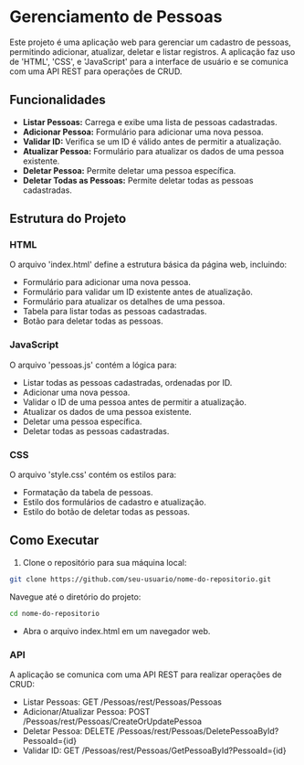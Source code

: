 # Gerenciamento de Pessoas

Este projeto é uma aplicação web para gerenciar um cadastro de pessoas, permitindo adicionar, atualizar, deletar e listar registros. A aplicação faz uso de 'HTML', 'CSS', e 'JavaScript' para a interface de usuário e se comunica com uma API REST para operações de CRUD.

## Funcionalidades

- **Listar Pessoas:** Carrega e exibe uma lista de pessoas cadastradas.
- **Adicionar Pessoa:** Formulário para adicionar uma nova pessoa.
- **Validar ID:** Verifica se um ID é válido antes de permitir a atualização.
- **Atualizar Pessoa:** Formulário para atualizar os dados de uma pessoa existente.
- **Deletar Pessoa:** Permite deletar uma pessoa específica.
- **Deletar Todas as Pessoas:** Permite deletar todas as pessoas cadastradas.

## Estrutura do Projeto

### HTML

O arquivo 'index.html' define a estrutura básica da página web, incluindo:
- Formulário para adicionar uma nova pessoa.
- Formulário para validar um ID existente antes de atualização.
- Formulário para atualizar os detalhes de uma pessoa.
- Tabela para listar todas as pessoas cadastradas.
- Botão para deletar todas as pessoas.

### JavaScript

O arquivo 'pessoas.js' contém a lógica para:
- Listar todas as pessoas cadastradas, ordenadas por ID.
- Adicionar uma nova pessoa.
- Validar o ID de uma pessoa antes de permitir a atualização.
- Atualizar os dados de uma pessoa existente.
- Deletar uma pessoa específica.
- Deletar todas as pessoas cadastradas.

### CSS

O arquivo 'style.css' contém os estilos para:
- Formatação da tabela de pessoas.
- Estilo dos formulários de cadastro e atualização.
- Estilo do botão de deletar todas as pessoas.

## Como Executar

1. Clone o repositório para sua máquina local:
  ```sh
  git clone https://github.com/seu-usuario/nome-do-repositorio.git
  ```
Navegue até o diretório do projeto:
  ```sh
  cd nome-do-repositorio
  ```
  
- Abra o arquivo index.html em um navegador web.

### API

A aplicação se comunica com uma API REST para realizar operações de CRUD:
- Listar Pessoas: GET /Pessoas/rest/Pessoas/Pessoas
- Adicionar/Atualizar Pessoa: POST /Pessoas/rest/Pessoas/CreateOrUpdatePessoa
- Deletar Pessoa: DELETE /Pessoas/rest/Pessoas/DeletePessoaById?PessoaId={id}
- Validar ID: GET /Pessoas/rest/Pessoas/GetPessoaById?PessoaId={id}
